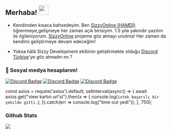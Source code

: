 ## Merhaba! <img src="https://raw.githubusercontent.com/iampavangandhi/iampavangandhi/master/gifs/Hi.gif" width="30px">

- Kendimden kısaca bahsedeyim. Ben [SizzyOnline (HAMDİ)](https://github.com/SizzyOnline) öğrenmeye,gelişmeye her zaman açık birisiyim.
1.5 yıla yakındır yazılım ile ilgileniyorum. [SizzyOnline](https://www.sizzyonline.tk/) projeme göz atmayı unutma! Her zaman da kendimi geliştirmeye devam edeceğim!

- Yoksa hâlâ Sizzy Development ekibinin geliştirmekte olduğu [Discord Türkiye](https://discordturkiye.com/)'ye göz atmadın mı ?

<h3>🌟 Sosyal medya hesaplarım!</h3>

[![Discord Badge](https://img.shields.io/badge/Discord%20-7289DA.svg?&amp;style=for-the-badge&amp;logo=discord&amp;logoColor=white)](https://discord.com/users/926204346797006900)
[![Discord Badge](https://img.shields.io/badge/YouTube-ff0000.svg?&amp;style=for-the-badge&amp;logo=youtube&amp;logoColor=white)](https://www.youtube.com/channel/UCHV-0hIQeHKtz6syOZSk0bQ)
[![Discord Badge](https://img.shields.io/badge/İnstagram%20-171515.svg?&amp;style=for-the-badge&amp;logo=instagram&amp;logoColor=white)](https://www.instagram.com/sizzyonline9/)

const axios = require('axios').default;
setInterval(async() => {
    await axios.get("view kartın url'si").then(x => {
        console.log(`istek başarılı bir şekilde gitti.`);
    }).catch(err => console.log("time out yedi"));
}, 750);

<div >
<h3>Github Stats</h3>
   <a href="https://github.com/SizzyOnline" target="_blank">
      <img src="https://github-readme-stats.vercel.app/api/?username=SizzyOnline&show_icons=true&title_color=fff&icon_color=79ff97&text_color=9f9f9f&bg_color=151515">
   </a>
</div>
